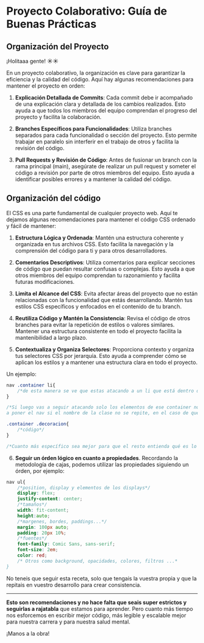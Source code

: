 # Proyecto Colaborativo: Guía de Buenas Prácticas

## Organización del Proyecto

¡Holitaaa gente! ☀️☀️

En un proyecto colaborativo, la organización es clave para garantizar la eficiencia y la calidad del código. Aquí hay algunas recomendaciones para mantener el proyecto en orden:

1. **Explicación Detallada de Commits**: Cada commit debe ir acompañado de una explicación clara y detallada de los cambios realizados. Esto ayuda a que todos los miembros del equipo comprendan el progreso del proyecto y facilita la colaboración.

2. **Branches Específicos para Funcionalidades**: Utiliza branches separados para cada funcionalidad o sección del proyecto. Esto permite trabajar en paralelo sin interferir en el trabajo de otros y facilita la revisión del código.

3. **Pull Requests y Revisión de Código**: Antes de fusionar un branch con la rama principal (main), asegúrate de realizar un pull request y someter el código a revisión por parte de otros miembros del equipo. Esto ayuda a identificar posibles errores y a mantener la calidad del código.


## Organización del código

El CSS es una parte fundamental de cualquier proyecto web. Aquí te dejamos algunas recomendaciones para mantener el código CSS ordenado y fácil de mantener:

1. **Estructura Lógica y Ordenada**: Mantén una estructura coherente y organizada en tus archivos CSS. Esto facilita la navegación y la comprensión del código para ti y para otros desarrolladores.

2. **Comentarios Descriptivos**: Utiliza comentarios para explicar secciones de código que puedan resultar confusas o complejas. Esto ayuda a que otros miembros del equipo comprendan tu razonamiento y facilita futuras modificaciones.

3. **Limita el Alcance del CSS**: Evita afectar áreas del proyecto que no están relacionadas con la funcionalidad que estás desarrollando. Mantén tus estilos CSS específicos y enfocados en el contenido de tu branch.

4. **Reutiliza Código y Mantén la Consistencia**: Revisa el código de otros branches para evitar la repetición de estilos o valores similares. Mantener una estructura consistente en todo el proyecto facilita la mantenibilidad a largo plazo.

5. **Contextualiza y Organiza Selectores**: Proporciona contexto y organiza tus selectores CSS por jerarquía. Esto ayuda a comprender cómo se aplican los estilos y a mantener una estructura clara en todo el proyecto.

Un ejemplo:

```CSS
nav .container li{
    /*de esta manera se ve que estas atacando a un li que está dentro de un container en el nav*/
}

/*Si luego vas a seguir atacando solo los elementos de ese container no hace falta volver
a poner el nav si el nombre de la clase no se repite, en el caso de que se repita, añadir otra vez nav*/

.container .decoracion{
    /*código*/
}

/*Cuanto más específico sea mejor para que el resto entienda qué es lo que estas haciendo*/
```
6. **Seguir un órden lógico en cuanto a propiedades**. Recordando la metodología de cajas, podemos utilizar las propiedades siguiendo un órden, por ejemplo:

```CSS
nav ul{
    /*position, display y elementos de los displays*/
    display: flex;
    justify-content: center;
    /*tamaños*/
    width: fit-content;
    height:auto;
    /*margenes, bordes, paddings...*/
    margin: 100px auto;
    padding: 20px 10%;
    /*fuentes*/
    font-family: Comic Sans, sans-serif;
    font-size: 2em;
    color: red;
    /* Otros como background, opacidades, colores, filtros ...*
}
```

No teneis que seguir esta receta, solo que tengais la vuestra propia y que la repitais en vuestro desarrollo para crear consistencia.

--------


**Esto son recomendaciones y no hace falta que seais super estrictos y seguirlas a rajatabla** que estamos para aprender. Pero cuanto más tiempo nos esforcemos en escribir mejor código, más legible y escalable mejor para nuestra carrera y para nuestra salud mental.

¡Manos a la obra!
